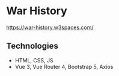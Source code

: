 # War History
https://war-history.w3spaces.com/
## Technologies
- HTML, CSS, JS
- Vue 3, Vue Router 4, Bootstrap 5, Axios